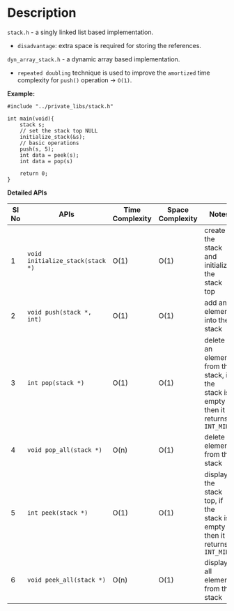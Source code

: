 # Description

`stack.h` - a singly linked list based implementation.
- `disadvantage`: extra space is required for storing the references.

`dyn_array_stack.h` - a dynamic array based implementation.
- `repeated doubling` technique is used to improve the `amortized` time complexity for `push()` operation -> `O(1)`.

**Example:**

```
#include "../private_libs/stack.h"

int main(void){
    stack s;
    // set the stack top NULL
    initialize_stack(&s);
    // basic operations
    push(s, 5);
    int data = peek(s);
    int data = pop(s)

    return 0;
}
```

**Detailed APIs**

Sl No | APIs                             | Time Complexity | Space Complexity | Notes
------|----------------------------------|-----------------|------------------|----------------------------------------------------------------------------------
1     | `void initialize_stack(stack *)` | O(1)            | O(1)             | create the stack and initialize the stack top
2     | `void push(stack *, int)`        | O(1)            | O(1)             | add an element into the stack
3     | `int pop(stack *)`               | O(1)            | O(1)             | delete an element from the stack, if the stack is empty then it returns `INT_MIN`
4     | `void pop_all(stack *)`          | O(n)            | O(1)             | delete all elements from the stack
5     | `int peek(stack *)`              | O(1)            | O(1)             | display the stack top, if the stack is empty then it returns `INT_MIN`
6     | `void peek_all(stack *)`         | O(n)            | O(1)             | display all elements from the stack
